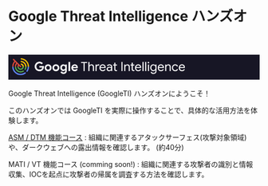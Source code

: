 # Google Threat Intelligence ハンズオン

![image-20250311112823261](images/image-20250311112823261.png)

Google Threat Intelligence (GoogleTI) ハンズオンにようこそ！ 







このハンズオンでは GoogleTI  を実際に操作することで、具体的な活用方法を体験します。

[ASM / DTM 機能コース](./asm/index.md) : 組織に関連するアタックサーフェス(攻撃対象領域)や、ダークウェブへの露出情報を確認します。 (約40分)

MATI / VT 機能コース (comming soon!)  : 組織に関連する攻撃者の識別と情報収集、IOCを起点に攻撃者の帰属を調査する方法を確認します。

